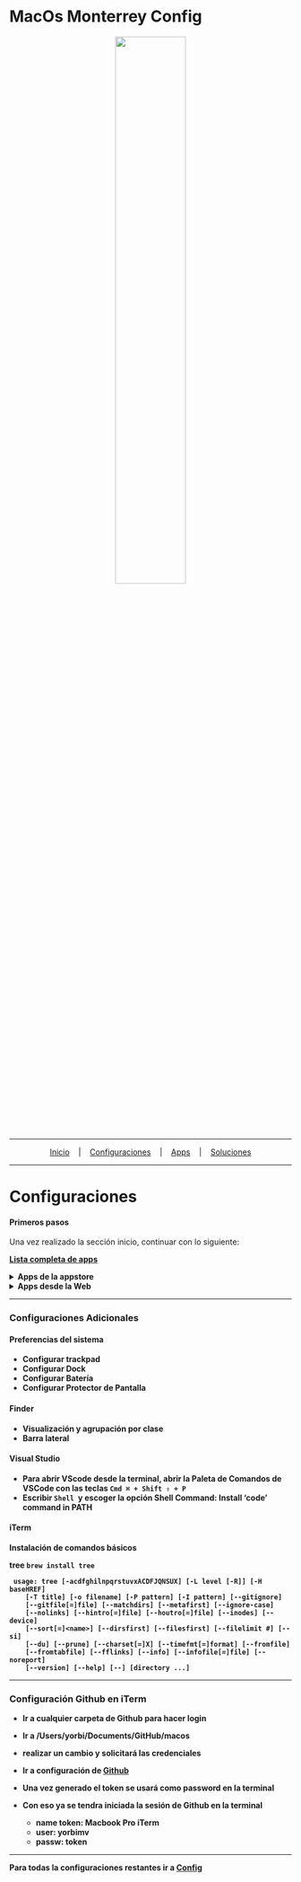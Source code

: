 # MacOs Monterrey Config

<p align="center">
<img width="50%" height="50%" src="https://images-wixmp-ed30a86b8c4ca887773594c2.wixmp.com/f/245f4571-14d4-4069-90a7-259b2971229f/del3rk1-177dea3e-01d6-4c32-bcfd-8927b7bc8364.png/v1/fill/w_894,h_894/macos_monterey_logo_by_protheme_del3rk1-pre.png?token=eyJ0eXAiOiJKV1QiLCJhbGciOiJIUzI1NiJ9.eyJzdWIiOiJ1cm46YXBwOjdlMGQxODg5ODIyNjQzNzNhNWYwZDQxNWVhMGQyNmUwIiwiaXNzIjoidXJuOmFwcDo3ZTBkMTg4OTgyMjY0MzczYTVmMGQ0MTVlYTBkMjZlMCIsIm9iaiI6W1t7ImhlaWdodCI6Ijw9MTQxNCIsInBhdGgiOiJcL2ZcLzI0NWY0NTcxLTE0ZDQtNDA2OS05MGE3LTI1OWIyOTcxMjI5ZlwvZGVsM3JrMS0xNzdkZWEzZS0wMWQ2LTRjMzItYmNmZC04OTI3YjdiYzgzNjQucG5nIiwid2lkdGgiOiI8PTE0MTUifV1dLCJhdWQiOlsidXJuOnNlcnZpY2U6aW1hZ2Uub3BlcmF0aW9ucyJdfQ.zIDzzMJ61pgO0SZB6ZHXAiqpfYh9um24O5LScO5a3pE"/>
</a>
</p>

---

<p align="center">
  <a href="https://github.com/yorbimv/macos">Inicio</a>
  &nbsp;&nbsp;&nbsp;|&nbsp;&nbsp;&nbsp;
  <a href="https://github.com/yorbimv/macos/tree/main/Configuraciones">Configuraciones</a>
  &nbsp;&nbsp;&nbsp;|&nbsp;&nbsp;&nbsp;
  <a href="https://github.com/yorbimv/macos/tree/main/Apps">Apps</a>
  &nbsp;&nbsp;&nbsp;|&nbsp;&nbsp;&nbsp;
  <a href="https://github.com/yorbimv/macos/tree/main/Soluciones">Soluciones</a>
</p>

---

# Configuraciones

#### Primeros pasos

Una vez realizado la sección inicio, continuar con lo siguiente:

**[Lista completa de apps](https://github.com/yorbimv/macos/blob/main/Apps/ListaApps.txt)**

   <details>
          <summary><b>Apps de la appstore</b><br></summary>
         <ul>
         <li>Spark</li>
            <li>Hp Smart</li>
            <li>Microsoft Desktop</li>
            <li>Paint X</li>
            <li>Pages</li>
            <li>Numbers</li>
            <li> KeyNote</li>
            <li>Magnet</li>
            <li>The Unarchive</li>
            <li>Pipifier</li>
            <li>Encrypto</li>
         </ul>
   </details>

<details>
         <summary><b>Apps desde la Web</summary>
         <ul>
         <li><a href="https://brave.com/es/download/">Brave</a></li>
         <li><a href="https://iterm2.com/downloads.html">iTerm</a></li>
         <li><a href="https://anydesk.com/es/downloads/mac-os">Anydesk</a></li>
         <li><a href="https://code.visualstudio.com/download">Visual Studio</a></li>
         <li><a href="https://portal.office.com/account#installs">Office 365</a></li>
         <li><a href="https://brave.com/es/download/">Github Desktop</a></li>

</details>

---

### Configuraciones Adicionales

#### Preferencias del sistema

- Configurar trackpad
- Configurar Dock
- Configurar Batería
- Configurar Protector de Pantalla

#### Finder

- Visualización y agrupación por clase
- Barra lateral

#### Visual Studio

- Para abrir VScode desde la terminal, abrir la Paleta de Comandos de VSCode con las teclas `Cmd ⌘ + Shift ⇧ + P`
- Escribir `Shell `y escoger la opción Shell Command: Install ‘code’ command in PATH

#### iTerm

Instalación de comandos básicos

tree
`brew install tree`

```
 usage: tree [-acdfghilnpqrstuvxACDFJQNSUX] [-L level [-R]] [-H  baseHREF]
	[-T title] [-o filename] [-P pattern] [-I pattern] [--gitignore]
	[--gitfile[=]file] [--matchdirs] [--metafirst] [--ignore-case]
	[--nolinks] [--hintro[=]file] [--houtro[=]file] [--inodes] [--device]
	[--sort[=]<name>] [--dirsfirst] [--filesfirst] [--filelimit #] [--si]
	[--du] [--prune] [--charset[=]X] [--timefmt[=]format] [--fromfile]
	[--fromtabfile] [--fflinks] [--info] [--infofile[=]file] [--noreport]
	[--version] [--help] [--] [directory ...]
```

---

### Configuración Github en iTerm

- Ir a cualquier carpeta de Github para hacer login
- Ir a **/Users/yorbi/Documents/GitHub/macos**
- realizar un cambio y solicitará las credenciales
- Ir a configuración de [Github](https://github.com/settings/tokens)
- Una vez generado el token se usará como password en la terminal
- Con eso ya se tendra iniciada la sesión de Github en la terminal

  - **name token:** Macbook Pro iTerm
  - **user:** yorbimv
  - **passw:** token

---

Para todas la configuraciones restantes ir a [Config](https://github.com/yorbimv/macos/tree/main/config)
